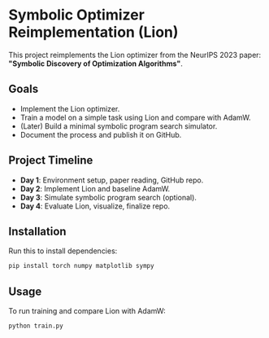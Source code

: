 # Symbolic Optimizer Reimplementation (Lion)

This project reimplements the Lion optimizer from the NeurIPS 2023 paper:
**"Symbolic Discovery of Optimization Algorithms"**.

## Goals

- Implement the Lion optimizer.
- Train a model on a simple task using Lion and compare with AdamW.
- (Later) Build a minimal symbolic program search simulator.
- Document the process and publish it on GitHub.

## Project Timeline

- **Day 1**: Environment setup, paper reading, GitHub repo.
- **Day 2**: Implement Lion and baseline AdamW.
- **Day 3**: Simulate symbolic program search (optional).
- **Day 4**: Evaluate Lion, visualize, finalize repo.

## Installation

Run this to install dependencies:

```bash
pip install torch numpy matplotlib sympy
```

## Usage

To run training and compare Lion with AdamW:

```bash
python train.py
